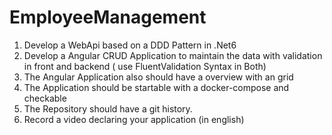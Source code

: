# EmployeeManagement

1. Develop a WebApi based on a DDD Pattern in .Net6
2. Develop a Angular CRUD Application to maintain the data with validation in front and backend ( use FluentValidation Syntax in Both)
3. The Angular Application also should have a overview with an grid
4. The Application should be startable with a docker-compose and checkable
5. The Repository should have a git history.
6. Record a video declaring your application (in english)


